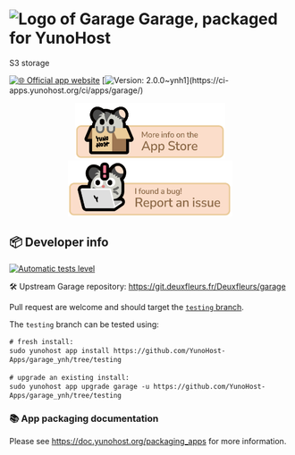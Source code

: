<!--
N.B.: This README was automatically generated by <https://github.com/YunoHost/apps_tools/blob/main/readme_generator>
It shall NOT be edited by hand.
-->

<h1>
  <img src="https://raw.githubusercontent.com/YunoHost/apps/main/logos/garage.png" width="32px" alt="Logo of Garage">
  Garage, packaged for YunoHost
</h1>

S3 storage

[![🌐 Official app website](https://img.shields.io/badge/Official_app_website-darkgreen?style=for-the-badge)](https://garagehq.deuxfleurs.fr/)
[![Version: 2.0.0~ynh1](https://img.shields.io/badge/Version-2.0.0~ynh1-rgba(0,150,0,1)?style=for-the-badge)](https://ci-apps.yunohost.org/ci/apps/garage/)

<div align="center">
<a href="https://apps.yunohost.org/app/garage"><img height="100px" src="https://github.com/YunoHost/yunohost-artwork/raw/refs/heads/main/badges/neopossum-badges/badge_more_info_on_the_appstore.svg"/></a>
<a href="https://github.com/YunoHost-Apps/garage_ynh/issues"><img height="100px" src="https://github.com/YunoHost/yunohost-artwork/raw/refs/heads/main/badges/neopossum-badges/badge_report_an_issue.svg"/></a>
</div>

## 📦 Developer info

[![Automatic tests level](https://apps.yunohost.org/badge/cilevel/garage)](https://ci-apps.yunohost.org/ci/apps/garage/)

🛠️ Upstream Garage repository: <https://git.deuxfleurs.fr/Deuxfleurs/garage>

Pull request are welcome and should target the [`testing` branch](https://github.com/YunoHost-Apps/garage_ynh/tree/testing).

The `testing` branch can be tested using:
```
# fresh install:
sudo yunohost app install https://github.com/YunoHost-Apps/garage_ynh/tree/testing

# upgrade an existing install:
sudo yunohost app upgrade garage -u https://github.com/YunoHost-Apps/garage_ynh/tree/testing
```

### 📚 App packaging documentation

Please see <https://doc.yunohost.org/packaging_apps> for more information.